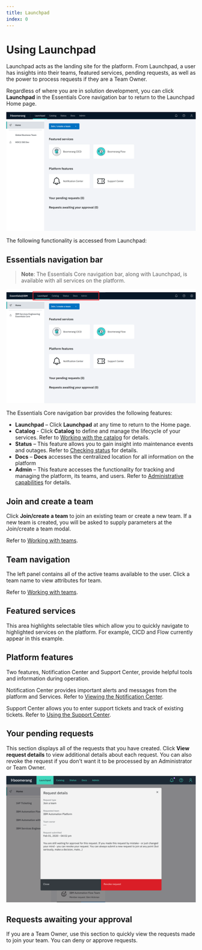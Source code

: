 ```yaml
---
title: Launchpad
index: 0
---
```


# Using Launchpad

Launchpad acts as the landing site for the platform. From Launchpad, a user has insights into their teams, featured services, pending requests, as well as the power to process requests if they are a Team Owner.

Regardless of where you are in solution development, you can click **Launchpad** in the Essentials Core navigation bar to return to the Launchpad Home page.

![Home screen](./assets/img/launchpad/home.png)
 
The following functionality is accessed from Launchpad:

## Essentials navigation bar

> **Note**: The Essentials Core navigation bar, along with Launchpad, is available with all services on the platform.

![Launchpad Home Page](./assets/img/teams/essentials-taskbar.png)

The Essentials Core navigation bar provides the following features:

- **Launchpad** – Click **Launchpad** at any time to return to the Home page. 
- **Catalog** - Click **Catalog** to define and manage the lifecycle of your services. Refer to [Working with the catalog](/essentials-core/how-to-guide/catalog) for details. 
- **Status** – This feature allows you to gain insight into maintenance events and outages. Refer to [Checking status](/essentials-core/how-to-guide/status) for details. 
- **Docs** – **Docs** accesses the centralized location for all information on the platform
- **Admin** – This feature accesses the functionality for tracking and managing the platform, its teams, and users. Refer to [Administrative capabilities](/essentials-core/how-to-admin/admin) for details. 

## Join and create a team

Click **Join/create a team** to join an existing team or create a new team. If a new team is created, you will be asked to supply parameters at the Join/create a team modal. 

Refer to [Working with teams](/essentials-core/how-to-guide/teams).

## Team navigation

The left panel contains all of the active teams available to the user. Click a team name to view attributes for team.

Refer to [Working with teams](/essentials-core/how-to-guide/teams).

## Featured services

This area highlights selectable tiles which allow you to quickly navigate to highlighted services on the platform. For example, CICD and Flow currently appear in this example.

## Platform features

Two features, Notification Center and Support Center, provide helpful tools and information during operation. 

Notification Center provides important alerts and messages from the platform and Services. Refer to [Viewing the Notification Center](/essentials-core/how-to-guide/notifications-center). 

Support Center allows you to enter support tickets and track of existing tickets. Refer to [Using the Support Center](/essentials-core/how-to-guide/support-center).

## Your pending requests

This section displays all of the requests that you have created. Click **View request details** to view additional details about each request. You can also revoke the request if you don't want it to be processed by an Administrator or Team Owner.

![Pending Request Modal](./assets/img/launchpad/requestdetails.png)

## Requests awaiting your approval

If you are a Team Owner, use this section to quickly view the requests made to join your team. You can deny or approve requests.
